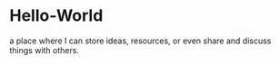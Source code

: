 # Hello-World
a place where I can store ideas, resources, or even share and discuss things with others.
